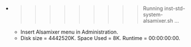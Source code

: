 * >>>>>>>>> Running inst-std-system-alsamixer.sh ...
  * Insert Alsamixer menu in Administration.
  * Disk size = 4442520K. Space Used = 8K. Runtime = 00:00:00:00.
